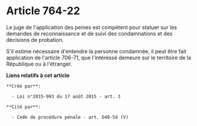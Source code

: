 # Article 764-22

Le juge de l'application des peines est compétent pour statuer sur les demandes de reconnaissance et de suivi des
condamnations et des décisions de probation. 

S'il estime nécessaire d'entendre la personne condamnée, il peut être fait application de l'article 706-71, que l'intéressé
demeure sur le territoire de la République ou à l'étranger.

**Liens relatifs à cet article**

	**Créé par**:

	  - Loi n°2015-993 du 17 août 2015 - art. 3

	**Cité par**:

	  - Code de procédure pénale - art. D49-54 (V)
